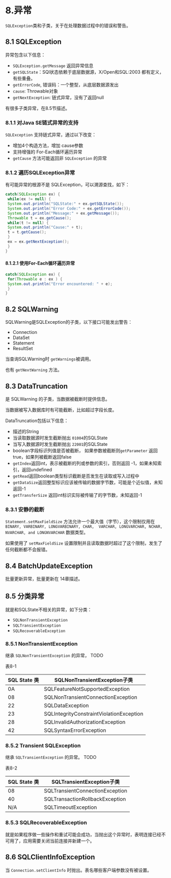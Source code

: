 # 8.异常

`SQLException`类和子类，关于在处理数据过程中的错误和警告。

## 8.1 SQLException

异常包含以下信息：

* `SQLException.getMessage` 返回异常信息
* `getSQLState`：SQl状态依赖于底层数据源，X/Open和SQL:2003 都有定义，有些重叠。
* `getErrorCode`, 错误码：一个整型，从底层数据源发出
* `cause`: Throwable对象
* `getNextException`: 链式异常，没有了返回null

有很多子类异常，在8.5节描述。

### 8.1.1 对Java SE链式异常的支持

`SQLException` 支持链式异常，通过以下改变：

* 增加4个构造方法，增加 cause参数
* 支持增强的 For-Each循环遍历异常
* `getCause` 方法可能返回非 `SQLException` 的异常

### 8.1.2 遍历SQLException异常

有可能异常的根源不是 SQLException，可以溯源查找，如下：

```java
catch(SQLException ex) {
 while(ex != null) {
 System.out.println("SQLState:" + ex.getSQLState());
 System.out.println("Error Code:" + ex.getErrorCode());
 System.out.println("Message:" + ex.getMessage());
 Throwable t = ex.getCause();
 while(t != null) {
 System.out.println("Cause:" + t);
 t = t.getCause();
 }
 ex = ex.getNextException();
 }
}
```

#### 8.1.2.1 使用For-Each循环遍历异常

```java
catch(SQLException ex) {
 for(Throwable e : ex ) {
 System.out.println("Error encountered: " + e);
 }
}
```

## 8.2 SQLWarning

SQLWarning是SQLException的子类，以下接口可能发出警告：

* Connection
* DataSet
* Statement
* ResultSet

当查询SQLWarning时 `getWarnings`被调用。

也有 `getNextWarning` 方法。

## 8.3 DataTruncation

是 SQLWarning 的子类，当数据被截断时提供信息。

当数据被写入数据库时有可能截断，比如超过字段长度。

DataTruncation包括以下信息：

* 描述的String
* 当读取数据源时发生截断抛出 `01004`的SQLState
* 当写入数据源时发生截断抛出 `22001`的SQLState
* boolean字段标识列值是否被截断， 如果参数被截断则`getParameter` 返回true，如果列被截断返回false
* `getIndex`返回int，表示被截断的列或参数的索引，否则返回 -1，如果未知索引，返回undefined
* `getRead`返回boolean类型标识截断是否发生在读取或写入过程中
* `getDataSize`返回整型标识应该被传输的数据字节数，可能是个近似值，未知返回-1
* `getTransferSize` 返回int标识实际被传输了的字节数，未知返回-1

### 8.3.1 安静的截断

 `Statement.setMaxFieldSize` 方法允许一个最大值（字节），这个限制仅用在 `BINARY, VARBINARY, LONGVARBINARY, CHAR, 
 VARCHAR, LONGVARCHAR, NCHAR, NVARCHAR, and LONGNVARCHAR` 数据类型。
 
 如果使用了 `setMaxFieldSize` 设置限制并且读取数据时超过了这个限制，发生了任何截断都不会报错。
 
 ## 8.4 BatchUpdateException
 
 批量更新异常，批量更新在 14章描述。
 
 ## 8.5 分类异常
 
 就是和SQLState不相关的异常，如下分类：
 
 * `SQLNonTransientException`
 * `SQLTransientException`
 * `SQLRecoverableException`
 
 ### 8.5.1 NonTransientException
 
 继承 `SQLNonTransientException` 的异常， TODO
 
 表8-1
 
 | SQL State 类 | SQLNonTransientException子类 |
 | --- | --- |
 | 0A | SQLFeatureNotSupportedException |
 | 08 | SQLNonTransientConnectionException |
 | 22 | SQLDataException |
 | 23 | SQLIntegrityConstraintViolationException |
 | 28 | SQLInvalidAuthorizationException |
 | 42 | SQLSyntaxErrorException |
 
 ### 8.5.2 Transient SQLException
 
 继承 `SQLTransientException` 的异常。 TODO
 
 表8-2
 
  | SQL State 类 | SQLTransientException子类 |
  | --- | --- |
  | 08 | SQLTransientConnectionException |
  | 40 | SQLTransactionRollbackException |
  | N/A | SQLTimeoutException |
  
### 8.5.3 SQLRecoverableException  

就是如果程序做一些操作和重试可能会成功，当抛出这个异常时，表明连接已经不可用了，应用需要关闭当前连接并新建一个。

## 8.6 SQLClientInfoException

当 `Connection.setClientInfo` 时抛出。表名哪些客户端参数没有被设置。


 
 


